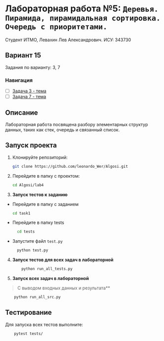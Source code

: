 # Лабораторная работа №5: `Деревья. Пирамида, пирамидальная сортировка. Очередь с приоритетами.`

Студент ИТМО, Левахин Лев Александрович.
ИСУ: 343730
## Вариант 15
Задания по варианту: 3, 7
### Навигация

- [ ] [Задача 3 - тема ](task3)
- [ ] [Задача 7 - тема ](task6)

## Описание
Лабораторная работа посвящена разбору элементарных структур данных, 
таких как стек, очередь и связанный список.

## Запуск проекта
1. Клонируйте репозиторий:
   ```bash
   git clone https://github.com/leonardo_Wer/Algosi.git
   ```
2. Перейдите в папку с проектом:
   ```bash
   cd Algosi/lab4
   ```
3. **Запуск тестов к заданию**
 - Перейдите в папку с заданием
    ```bash
   cd task1
   ```
  - Перейдите в папку tests
    ```bash
      cd tests
    ```
  - Запустите файл `test.py`
    ```bash
      python test.py
    ```

4. **Запуск тестов для всех задач в лабораторной**
    ```bash
        python run_all_tests.py
    ```
   
5. **Запуск всех задач в лабораторной**
> С выводом входных данных и результата**
```bash
    python run_all_src.py
```

## Тестирование
Для запуска всех тестов выполните:
```bash
    pytest tests/
```
